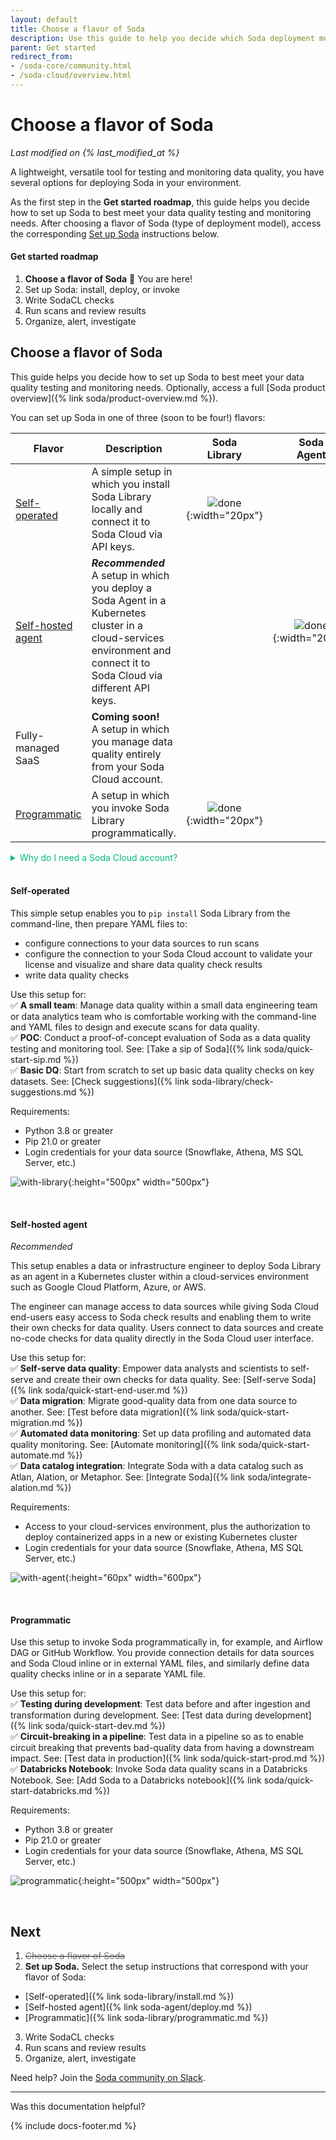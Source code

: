 ```yaml
---
layout: default
title: Choose a flavor of Soda
description: Use this guide to help you decide which Soda deployment model best fits your data quality testing needs.
parent: Get started
redirect_from:
- /soda-core/community.html
- /soda-cloud/overview.html
---
```


# Choose a flavor of Soda
*Last modified on {% last_modified_at %}*

A lightweight, versatile tool for testing and monitoring data quality, you have several options for deploying Soda in your environment.

As the first step in the **Get started roadmap**, this guide helps you decide how to set up Soda to best meet your data quality testing and monitoring needs. After choosing a flavor of Soda (type of deployment model), access the corresponding [Set up Soda](#next) instructions below.
<br />

#### Get started roadmap

1. **Choose a flavor of Soda** 📍 You are here!
2. Set up Soda: install, deploy, or invoke
3. Write SodaCL checks
4. Run scans and review results
5. Organize, alert, investigate



## Choose a flavor of Soda

This guide helps you decide how to set up Soda to best meet your data quality testing and monitoring needs. Optionally, access a full [Soda product overview]({% link soda/product-overview.md %}).

You can set up Soda in one of three (soon to be four!) flavors: 

| Flavor | Description | Soda<br />Library | Soda<br />Agent | Soda<br />Cloud |
| ----- | ----------- | :--: | :--: | :--: |
| [Self-operated](#self-operated) | A simple setup in which you install Soda Library locally and connect it to Soda Cloud via API keys. | ![done](/assets/images/done.png){:width="20px"} |   | ![done](/assets/images/done.png){:width="20px"} |
| [Self-hosted agent](#self-hosted-agent)<br /> | ***Recommended*** <br />A setup in which you deploy a Soda Agent in a Kubernetes cluster in a cloud-services environment and connect it to Soda Cloud via different API keys. |   | ![done](/assets/images/done.png){:width="20px"} | ![done](/assets/images/done.png){:width="20px"} |
| Fully-managed SaaS | **Coming soon!**<br />A setup in which you manage data quality entirely from your Soda Cloud account. |  |  | ![done](/assets/images/done.png){:width="20px"} |
| [Programmatic](#programmatic) | A setup in which you invoke Soda Library programmatically. | ![done](/assets/images/done.png){:width="20px"} |   | ![done](/assets/images/done.png){:width="20px"} |

<details>
    <summary style="color:#00BC7E">Why do I need a Soda Cloud account?</summary>
To validate your account license or free trial, Soda Library or a Soda Agent must communicate with a Soda Cloud account via API keys. You create a set of API keys in your Soda Cloud account, then use them to configure the connection to Soda Library or a Soda Agent. <br /><a href="https://docs.soda.io/soda/get-started-roadmap.html#about-soda">Learn more</a><br /><br />
</details>

<br />

#### Self-operated 

This simple setup enables you to `pip install` Soda Library from the command-line, then prepare YAML files to:
* configure connections to your data sources to run scans
* configure the connection to your Soda Cloud account to validate your license and visualize and share data quality check results
* write data quality checks

Use this setup for: <br />
✅ **A small team**: Manage data quality within a small data engineering team or data analytics team who is comfortable working with the command-line and YAML files to design and execute scans for data quality. <br />
✅ **POC**: Conduct a proof-of-concept evaluation of Soda as a data quality testing and monitoring tool. See: [Take a sip of Soda]({% link soda/quick-start-sip.md %})<br />
✅ **Basic DQ**: Start from scratch to set up basic data quality checks on key datasets. See: [Check suggestions]({% link soda-library/check-suggestions.md %})<br />

Requirements:
* Python 3.8 or greater
* Pip 21.0 or greater
* Login credentials for your data source (Snowflake, Athena, MS SQL Server, etc.)

![with-library](/assets/images/with-library.png){:height="500px" width="500px"}

<br />

#### Self-hosted agent
*Recommended*

This setup enables a data or infrastructure engineer to deploy Soda Library as an agent in a Kubernetes cluster within a cloud-services environment such as Google Cloud Platform, Azure, or AWS. 

The engineer can manage access to data sources while giving Soda Cloud end-users easy access to Soda check results and enabling them to write their own checks for data quality. Users connect to data sources and create no-code checks for data quality directly in the Soda Cloud user interface.

Use this setup for:<br />
✅ **Self-serve data quality**: Empower data analysts and scientists to self-serve and create their own checks for data quality. See: [Self-serve Soda]({% link soda/quick-start-end-user.md %})<br />
✅ **Data migration**: Migrate good-quality data from one data source to another. See: [Test before data migration]({% link soda/quick-start-migration.md %})<br />
✅ **Automated data monitoring**: Set up data profiling and automated data quality monitoring. See: [Automate monitoring]({% link soda/quick-start-automate.md %})<br />
✅ **Data catalog integration**: Integrate Soda with a data catalog such as Atlan, Alation, or Metaphor. See: [Integrate Soda]({% link soda/integrate-alation.md %})<br />

Requirements:
* Access to your cloud-services environment, plus the authorization to deploy containerized apps in a new or existing Kubernetes cluster
* Login credentials for your data source (Snowflake, Athena, MS SQL Server, etc.)

![with-agent](/assets/images/with-agent.png){:height="60px" width="600px"}

<br />

#### Programmatic 

Use this setup to invoke Soda programmatically in, for example, and Airflow DAG or GitHub Workflow. You provide connection details for data sources and Soda Cloud inline or in external YAML files, and similarly define data quality checks inline or in a separate YAML file.

Use this setup for:<br />
✅ **Testing during development**: Test data before and after ingestion and transformation during development.  See: [Test data during development]({% link soda/quick-start-dev.md %}) <br />
✅ **Circuit-breaking in a pipeline**: Test data in a pipeline so as to enable circuit breaking that prevents bad-quality data from having a downstream impact. See: [Test data in production]({% link soda/quick-start-prod.md %})<br />
✅ **Databricks Notebook**: Invoke Soda data quality scans in a Databricks Notebook. See: [Add Soda to a Databricks notebook]({% link soda/quick-start-databricks.md %})<br />

Requirements:
* Python 3.8 or greater
* Pip 21.0 or greater
* Login credentials for your data source (Snowflake, Athena, MS SQL Server, etc.)

![programmatic](/assets/images/programmatic.png){:height="500px" width="500px"}

<br />

## Next

1. <s><font color="#777777"> Choose a flavor of Soda </font></s>
2. **Set up Soda.** Select the setup instructions that correspond with your flavor of Soda:
* [Self-operated]({% link soda-library/install.md %})
* [Self-hosted agent]({% link soda-agent/deploy.md %})
* [Programmatic]({% link soda-library/programmatic.md %})
3. Write SodaCL checks
4. Run scans and review results
5. Organize, alert, investigate


Need help? Join the <a href="https://community.soda.io/slack" target="_blank"> Soda community on Slack</a>.
<br/>

---

Was this documentation helpful?

<!-- LikeBtn.com BEGIN -->
<span class="likebtn-wrapper" data-theme="tick" data-i18n_like="Yes" data-ef_voting="grow" data-show_dislike_label="true" data-counter_zero_show="true" data-i18n_dislike="No" popup_disabled="true"></span>
<script>(function(d,e,s){if(d.getElementById("likebtn_wjs"))return;a=d.createElement(e);m=d.getElementsByTagName(e)[0];a.async=1;a.id="likebtn_wjs";a.src=s;m.parentNode.insertBefore(a, m)})(document,"script","//w.likebtn.com/js/w/widget.js");</script>
<!-- LikeBtn.com END -->

{% include docs-footer.md %}